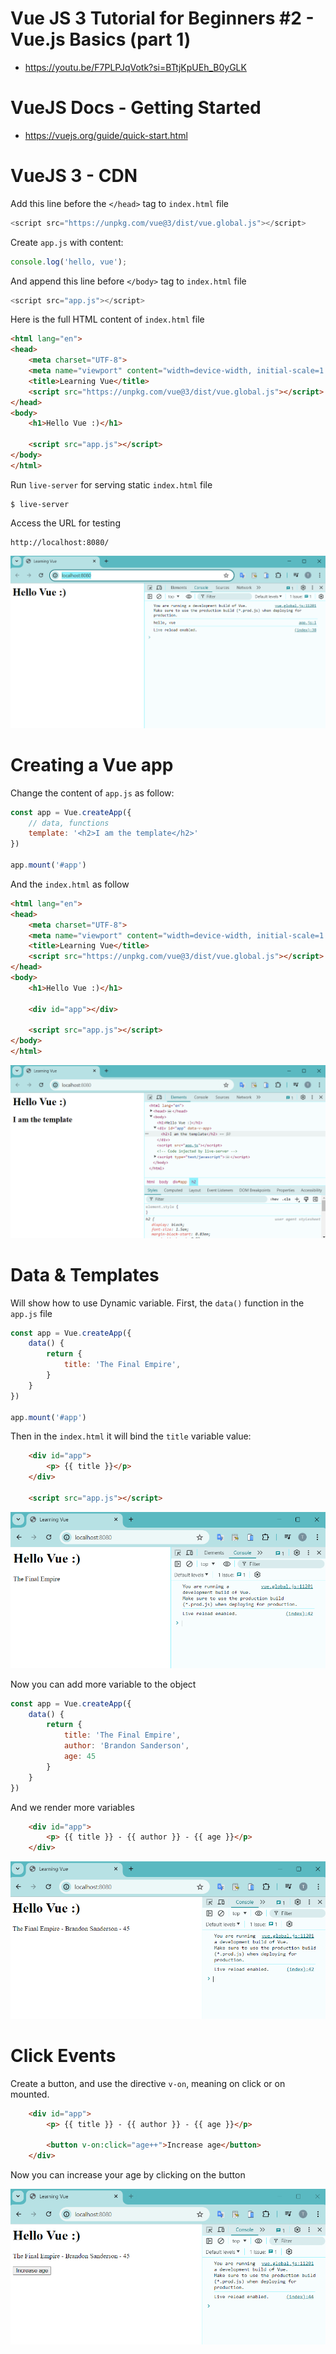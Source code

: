 # Vue JS 3 Tutorial for Beginners #2 - Vue.js Basics (part 1)
* https://youtu.be/F7PLPJqVotk?si=BTtjKpUEh_B0yGLK

# VueJS Docs - Getting Started
* https://vuejs.org/guide/quick-start.html

# VueJS 3 - CDN

Add this line before the `</head>` tag to `index.html` file
```js
<script src="https://unpkg.com/vue@3/dist/vue.global.js"></script>
```

Create `app.js` with content:
```js
console.log('hello, vue');
```

And append this line before `</body>` tag to `index.html` file
```js
<script src="app.js"></script>
```

Here is the full HTML content of `index.html` file
```html
<html lang="en">
<head>
    <meta charset="UTF-8">
    <meta name="viewport" content="width=device-width, initial-scale=1.0">
    <title>Learning Vue</title>
    <script src="https://unpkg.com/vue@3/dist/vue.global.js"></script>
</head>
<body>
    <h1>Hello Vue :)</h1>

    <script src="app.js"></script>
</body>
</html>
```

Run `live-server` for serving static `index.html` file
```
$ live-server
```

Access the URL for testing
```
http://localhost:8080/
```

![vuejs-cdn-testing](./images/vuejs3-tutorials-basics-cdn-testing.png)


# Creating a Vue app

Change the content of `app.js` as follow:
```js
const app = Vue.createApp({
    // data, functions
    template: '<h2>I am the template</h2>'
})

app.mount('#app')
```

And the `index.html` as follow
```html
<html lang="en">
<head>
    <meta charset="UTF-8">
    <meta name="viewport" content="width=device-width, initial-scale=1.0">
    <title>Learning Vue</title>
    <script src="https://unpkg.com/vue@3/dist/vue.global.js"></script>
</head>
<body>
    <h1>Hello Vue :)</h1>

    <div id="app"></div>
    
    <script src="app.js"></script>
</body>
</html>
```

![creating-vue-app](./images/vuejs3-tutorials-basics-creating-vue-app.png)


# Data & Templates

Will show how to use Dynamic variable. First, the `data()` function in the `app.js` file
```js
const app = Vue.createApp({
    data() {
        return {
            title: 'The Final Empire',
        }
    }
})

app.mount('#app')
```

Then in the `index.html` it will bind the `title` variable value:
```html
    <div id="app">
        <p> {{ title }}</p>
    </div>

    <script src="app.js"></script>
```

![vue-bind-variable](./images/vuejs3-tutorials-basics-bind-variable.png)

Now you can add more variable to the object
```js
const app = Vue.createApp({
    data() {
        return {
            title: 'The Final Empire',
            author: 'Brandon Sanderson',
            age: 45
        }
    }
})
```

And we render more variables
```html
    <div id="app">
        <p> {{ title }} - {{ author }} - {{ age }}</p>
    </div>
```

![vue-bind-variables](./images/vuejs3-tutorials-basics-bind-variables.png)

# Click Events

Create a button, and use the directive `v-on`, meaning on click or on mounted.
```html
    <div id="app">
        <p> {{ title }} - {{ author }} - {{ age }}</p>      
        
        <button v-on:click="age++">Increase age</button>
    </div>
```

Now you can increase your age by clicking on the button

![vue-button-click-event](./images/vuejs3-tutorials-basics-button-click-event.png)